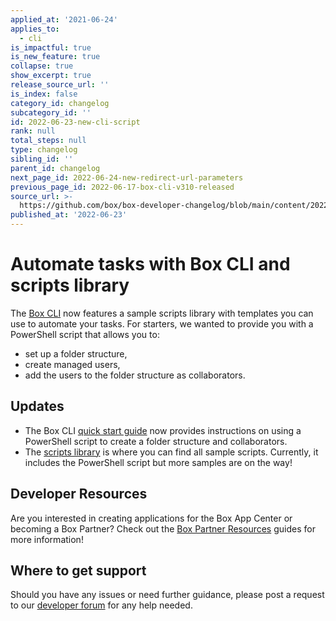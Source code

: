 ```yaml
---
applied_at: '2021-06-24'
applies_to:
  - cli
is_impactful: true
is_new_feature: true
collapse: true
show_excerpt: true
release_source_url: ''
is_index: false
category_id: changelog
subcategory_id: ''
id: 2022-06-23-new-cli-script
rank: null
total_steps: null
type: changelog
sibling_id: ''
parent_id: changelog
next_page_id: 2022-06-24-new-redirect-url-parameters
previous_page_id: 2022-06-17-box-cli-v310-released
source_url: >-
  https://github.com/box/box-developer-changelog/blob/main/content/2022/06-23-new-cli-script.md
published_at: '2022-06-23'
---
```

# Automate tasks with Box CLI and scripts library

The [Box CLI][3] now features a sample scripts library with templates you can use to automate your tasks.
For starters, we wanted to provide you with a PowerShell script that allows you to:
* set up a folder structure,
* create managed users,
* add the users to the folder structure as collaborators.

<!-- more -->

## Updates

* The Box CLI [quick start guide][4] now provides instructions on using a PowerShell script to create a folder structure and collaborators.
* The [scripts library][5] is where you can find all sample scripts. Currently, it includes the PowerShell script but more samples are on the way!


## Developer Resources

Are you interested in creating applications for the Box App Center or becoming a Box Partner? Check out the
[Box Partner Resources][2] guides for more information!

## Where to get support

Should you have any issues or need further guidance, please post a request to
our [developer forum][1] for any help needed.

[1]: https://support.box.com/hc/en-us/community/topics/360001932973-Platform-and-Developer-Forum
[2]: https://support.box.com/hc/en-us/sections/360009473734-Box-Partner-Resources
[3]: g://cli
[4]: g://cli/quick-start/powershell-script-templates
[5]: https://github.com/box/boxcli/tree/main/examples
